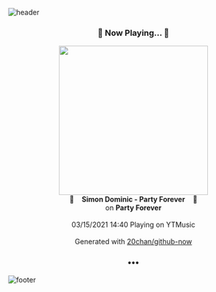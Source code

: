 ![header](https://capsule-render.vercel.app/api?type=wave&height=170&section=header&text=Hi.%20I'm%20SHIFT&fontColor=090707&fontAlignX=45&fontAlignY=65&fontSize=100)

<h3 align="center">🎵 Now Playing... 🎵</h3>
<p align="center">
  <a href="https://music.youtube.com/watch?v=N1bvqzNqys4">
    <img width="300" src="https://lh3.googleusercontent.com/13jTV6FNzim8IdfmRq6CJuDlhibK-2S3Ho4D_s6ZuFoW1RnPPFsFH8YvTKj6oI0TTHEL28huhNRptuMT">
  </a>
  <br>
  🎵&nbsp&nbsp&nbsp <b>Simon Dominic - Party Forever</b> &nbsp&nbsp&nbsp🎵
  <br>
  on <b>Party Forever</b>
  
  <br />
  <br />
  03/15/2021 14:40 Playing on YTMusic
  <br />
  <br />
  Generated with <a href="https://github.com/20chan/github-now">20chan/github-now</a>
</p>

<h3 align="center">•••</h3>

![footer](https://capsule-render.vercel.app/api?type=wave&height=150&section=footer)
